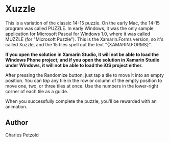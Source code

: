 Xuzzle
======

This is a variation of the classic 14-15 puzzle. On the early Mac, the 14-15 program was called PUZZLE.
In early Windows, it was the only sample
application for Microsoft Pascal for Windows 1.0, where it was called MUZZLE (for "Microsoft Puzzle").
This is the Xamarin.Forms version, so it's called Xuzzle, and the 15 tiles spell out the text
"{XAMARIN.FORMS}".

**If you open the solution in Xamarin Studio, it will not be able to load the Windows Phone project;
and if you open the solution in Xamarin Studio under Windows, it will not be able to load the iOS project either.**

After pressing the Randomize button, just tap a tile to move it into an empty position. 
You can *tap* any tile in the row or column 
of the empty position to move one, two, or three tiles at once. 
Use the numbers in the lower-right corner of each tile as a guide.

When you successfully complete the puzzle, you'll be rewarded with an animation.


Author
------

Charles Petzold
